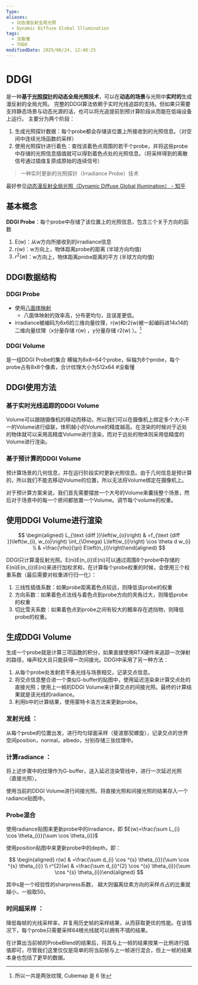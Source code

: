 ```yaml
---
Type: 
aliases:
  - 动态漫反射全局光照
  - Dynamic Diffuse Global Illumination
tags:
  - 没看懂
  - TODO
modifiedDate: 2025/06/24, 12:48:25
---
```


# DDGI

是一种**基于[光照探针](Light%20Probe.md)的动态全局光照技术**，可以在**动态的场景**与光照中**实时的**生成漫反射的全局光照。
完整的DDGI算法依赖于实时光线追踪的支持。但如果只需要支持静态场景与动态光源的话，也可以将光追提前到预计算阶段从而能在低端设备上运行。
主要分为两个阶段：

1. 生成光照探针数据：每个probe都会存储该位置上所接收到的光照信息。（对空间中连续光场函数的采样）
2. 使用光照探针进行着色：查找该着色点周围的若干个probe，并将这些probe中存储的光照信息插值就可以得到着色点处的光照信息。（将采样得到的离散信号通过插值复原成原始的连续信号）

> 一种实时更新的光照探针（Irradiance Probe）技术

最好参见[动态漫反射全局光照（Dynamic Diffuse Global Illumination） - 知乎](https://zhuanlan.zhihu.com/p/404520592)

## 基本概念

**DDGI Probe**：每个probe中存储了该位置上的光照信息，包含三个关于方向的函数

1. E(w)：从w方向所接收到的irradiance信息
2. r(w)：w方向上，物体距离probe的距离 (半球方向均值)
3. $r^2(w)$：w方向上，物体距离probe距离的平方 (半球方向均值)

## DDGI数据结构

### DDGI Probe

- 使用[八面体映射](https://zhida.zhihu.com/search?content_id=178023513&content_type=Article&match_order=1&q=%E5%85%AB%E9%9D%A2%E4%BD%93%E6%98%A0%E5%B0%84&zhida_source=entity)
    - 八面体映射的效率高，分布更均匀，且误差更低。
- irradiance被编码为6x6的三维向量纹理，r(w)和r2(w)被一起编码进14x14的二维向量纹理（x分量存储 r(w) ，y分量存储 r2(w) ）。[^1]

### DDGI Volume

是一组DDGI Probe的集合
横轴为8x8=64个probe，纵轴为8个probe，每个probe占有8x8个像素，合计纹理大小为512x64 #没看懂 

## DDGI使用方法

### 基于实时光线追踪的DDGI Volume

Volume可以跟随摄像机的移动而移动，所以我们可以在摄像机上绑定多个大小不一的Volume进行级联，体积越小的Volume的精度越高。在渲染的时候对于近处的物体就可以采用高精度Volume进行渲染，而对于远处的物体则采用低精度的Volume进行渲染。

### 基于预计算的DDGI Volume

预计算场景的几何信息，并在运行阶段实时更新光照信息。由于几何信息是预计算的，所以我们不能去移动Volume的位置，所以无法将Volume绑定在摄像机上。

对于预计算方案来说，我们首先需要摆放一个大号的Volume来囊括整个场景，然后对于场景中的每一个房间都放置一个Volume。调节每个volume的权重。

## 使用DDGI Volume进行渲染

$$
\begin{aligned} L_{\text {diff }}\left(w_{o}\right) & =f_{\text {diff }}\left(w_{i}, w_{o}\right) \int_{\Omega} L\left(w_{i}\right) \cos \theta d w_{i} \\ & =\frac{\rho}{\pi} E\left(n_{i}\right)\end{aligned}
$$

DDGI只计算漫反射光照。E(ni)E(n_{i})E(ni​)可以通过周围8个probe中存储的E(ni)E(n_{i})E(ni​)来进行加权求和，在计算每个probe权重的时候，会使用三个权重系数（最后需要对权重进行归一化）：

1. 三线性插值系数：如果probe距离着色点较远，则降低该probe的权重
2. 方向系数：如果着色点法线与着色点到probe方向的夹角过大，则降低probe的权重
3. 切比雪夫系数：如果着色点到probe之间有较大的概率存在遮挡物，则降低probe的权重。

## 生成DDGI Volume

生成一个probe就是计算三项函数的积分，如果直接使用RTX硬件来追踪一次弹射的路径，噪声较大且只能获得一次间接光。DDGI中采用了另一种方法：

1. 从每个probe处发射若干条光线与场景相交，记录交点信息。
2. 将交点信息整合进一个类似G-buffer的贴图中，使用延迟渲染来计算交点处的直接光照；使用上一帧的DDGI Volume来计算交点的间接光照。最终的计算结果就是该光线的radiance。
3. 利用b中的计算结果，使用蒙特卡洛方法来更新probe。

### 发射光线 ：

从每个probe的位置出发，进行均匀球面采样（斐波那契螺旋），记录交点的世界空间position，normal，albedo，分别存储三张纹理中。

### 计算radiance ：

将上述步骤中的纹理作为G-buffer，送入延迟渲染管线中，进行一次延迟光照（直接光照）。

使用当前的DDGI Volume进行间接光照。将直接光照和间接光照的结果存入一个radiance贴图中。

### Probe混合

使用radiance贴图来更新probe中的irradiance，即 $E(w)=\frac{\sum L_{i} \cos \theta_{i}}{\sum \cos \theta_{i}}$

使用position贴图中来更新probe中的depth，即：

 $$
\begin{aligned} r(w) & =\frac{\sum d_{i} \cos ^{s} \theta_{i}}{\sum \cos ^{s} \theta_{i}} \\ r^{2}(w) & =\frac{\sum d_{i}^{2} \cos ^{s} \theta_{i}}{\sum \cos ^{s} \theta_{i}}\end{aligned}
$$

其中s是一个经验性的sharpness系数， 越大则偏离纹素方向的采样点占的比重就越小，一般取50。

### 时间超采样 ：

降低每帧的光线采样率，并复用历史帧的采样结果，从而获取更优的性能。在该情况下，每个probe只需要采样64根光线就可以拥有不错的结果。

在计算出当前帧的ProbeBlend的结果后，将其与上一帧的结果按某一比例进行插值即可，尽管我们这里仅仅是简单的将当前帧与上一帧进行混合，但上一帧的结果本身也包括了更早的数据。

[^1]: 所以一共是两张纹理, Cubemap 是 6 张

